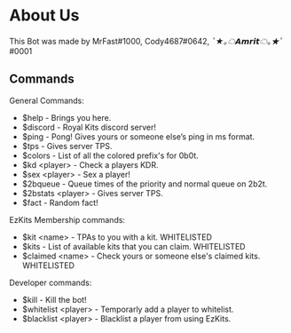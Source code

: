 # About Us

This Bot was made by MrFast#1000, Cody4687#0642, *ﾟ★｡☁𝘼𝙢𝙧𝙞𝙩☁｡★ﾟ*#0001

## Commands

General Commands:
* $help - Brings you here.
* $discord - Royal Kits discord server!
* $ping - Pong! Gives yours or someone else’s ping in ms format.
* $tps - Gives server TPS.
* $colors - List of all the colored prefix's for 0b0t.
* $kd \<player> - Check a players KDR.
* $sex \<player> - Sex a player!
* $2bqueue - Queue times of the priority and normal queue on 2b2t.
* $2bstats \<player> - Gives server TPS.
* $fact - Random fact!

EzKits Membership commands:
* $kit \<name> - TPAs to you with a kit. WHITELISTED
* $kits - List of available kits that you can claim. WHITELISTED
* $claimed \<name> - Check yours or someone else's claimed kits. WHITELISTED

Developer commands:
* $kill - Kill the bot!
* $whitelist \<player> - Temporarly add a player to whitelist.
* $blacklist \<player> - Blacklist a player from using EzKits.
